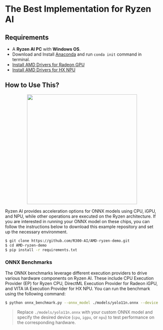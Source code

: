 # The Best Implementation for Ryzen AI

## Requirements
* A **Ryzen AI PC** with **Windows OS**.
* Download and Install [Anaconda](https://www.anaconda.com/download) and run `conda init` command in terminal.
* [Install AMD Drivers for Radeon GPU](https://www.amd.com/en/support/download/drivers.html)
* [Install AMD Drivers for HX NPU](https://ryzenai.docs.amd.com/en/latest/inst.html) 

## How to Use This?

<div align="center">
<img src="https://github.com/R300-AI/AMD-ryzen-demo/blob/main/docs/images/ryzen_chipset.png" width=360"/>
</div>

Ryzen AI provides acceleration options for ONNX models using CPU, iGPU, and NPU, while other operations are executed on the Ryzen architecture. If you are interested in running your ONNX model on these chips, you can follow the instructions below to download this example repository and set up the necessary environment.
  
  ```bash
  $ git clone https://github.com/R300-AI/AMD-ryzen-demo.git
  $ cd AMD-ryzen-demo
  $ pip install -r requirements.txt
  ```

### ONNX Benchmarks

The ONNX benchmarks leverage different execution providers to drive various hardware components on Ryzen AI. These include CPU Execution Provider (EP) for Ryzen CPU, DirectML Execution Provider for Radeon iGPU, and VITA IA Execution Provider for HX NPU. You can run the benchmark using the following command:
  
  ```bash
  $ python onnx_benchmark.py --onnx_model ./models/yolo11n.onnx --device cpu
  ```
  > Replace `./models/yolo11n.onnx` with your custom ONNX model and specify the desired device (`cpu`, `igpu`, or `npu`) to test performance on the corresponding hardware.
